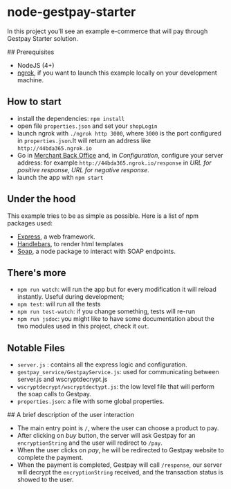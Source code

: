 # node-gestpay-starter

In this project you'll see an example e-commerce that will pay through Gestpay Starter solution. 

## Prerequisites 

- NodeJS (4+)
- [ngrok](https://ngrok.com), if you want to launch this example locally on your development machine. 

## How to start 

- install the dependencies: `npm install`
- open file `properties.json` and set your `shopLogin`
- launch ngrok with `./ngrok http 3000`, where `3000` is the port configured in `properties.json`.It will return an address like `http://44bda365.ngrok.io` 
- Go in [Merchant Back Office](https://testecomm.sella.it/BackOffice) and, in _Configuration_, configure your server address: for example `http://44bda365.ngrok.io/response` in *URL for positive response*, *URL for negative response*. 
- launch the app with `npm start`

## Under the hood 
This example tries to be as simple as possible. Here is a list of npm packages used: 

- [Express](https://expressjs.com), a web framework. 
- [Handlebars](http://handlebarsjs.com), to render html templates 
- [Soap](https://www.npmjs.com/package/soap), a node package to interact with SOAP endpoints.  

## There's more

- `npm run watch`: will run the app but for every modification it will reload instantly. Useful during development; 
- `npm test`: will run all the tests
- `npm run test-watch`: if you change something, tests will re-run
- `npm run jsdoc`: you might like to have some documentation about the two modules used in this project, check it `out`. 

## Notable Files 

- `server.js` : contains all the express logic and configuration. 
- `gestpay_service/GestpayService.js`: used for communicating between server.js and wscryptdecrypt.js 
- `wscryptdecrypt/wscryptdectypt.js`: the low level file that will perform the soap calls to Gestpay. 
- `properties.json`: a file with some global properties. 

## A brief description of the user interaction 

- The main entry point is `/`, where the user can choose a product to pay. 
- After clicking on _buy_ button, the server will ask Gestpay for an `encryptionString` and the user will redirect to `/pay`. 
- When the user clicks on _pay_, he will be redirected to Gestpay website to complete the payment. 
- When the payment is completed, Gestpay will call `/response`, our server will decrypt the `encryptionString` received, and the transaction status is showed to the user. 